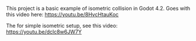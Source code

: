 This project is a basic example of isometric collision in Godot 4.2. Goes with this video here: https://youtu.be/8HvcHtauKoc
	
The for simple isometric setup, see this video: https://youtu.be/dclc8w6JW7Y
